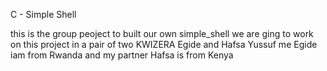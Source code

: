 C - Simple Shell

this is the group peoject to built our own simple_shell
we are ging to work on this project in a pair of two KWIZERA Egide and Hafsa Yussuf
me Egide iam from Rwanda and my partner Hafsa is from Kenya


